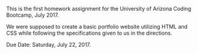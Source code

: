 This is the first homework assignment for the University of Arizona Coding Bootcamp, July 2017. 

We were supposed to create a basic portfolio website utilizing HTML and CSS while following the specifications given to us in the directions.

Due Date: Saturday, July 22, 2017.

